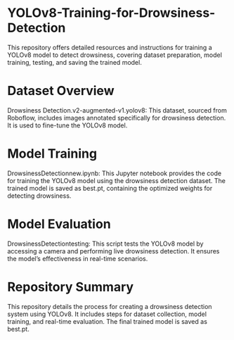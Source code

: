 # YOLOv8-Training-for-Drowsiness-Detection

This repository offers detailed resources and instructions for training a YOLOv8 model to detect drowsiness, covering dataset preparation, model training, testing, and saving the trained model.

# Dataset Overview
Drowsiness Detection.v2-augmented-v1.yolov8: This dataset, sourced from Roboflow, includes images annotated specifically for drowsiness detection. It is used to fine-tune the YOLOv8 model.
# Model Training
DrowsinessDetectionnew.ipynb: This Jupyter notebook provides the code for training the YOLOv8 model using the drowsiness detection dataset. The trained model is saved as best.pt, containing the optimized weights for detecting drowsiness.
# Model Evaluation
DrowsinessDetectiontesting: This script tests the YOLOv8 model by accessing a camera and performing live drowsiness detection. It ensures the model’s effectiveness in real-time scenarios.
# Repository Summary
This repository details the process for creating a drowsiness detection system using YOLOv8. It includes steps for dataset collection, model training, and real-time evaluation. The final trained model is saved as best.pt.
